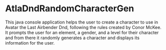 # AtlaDndRandomCharacterGen
This java console application helps the user to create a character to use in Avatar the Last Airbender Dnd, following the rules created by Conor McKee. It prompts the user for an element, a gender, and a level for their character and from there it randomly generates a character and displays its information for the user.
